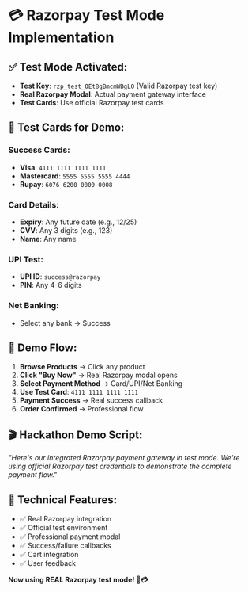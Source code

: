 # 💳 Razorpay Test Mode Implementation

## ✅ **Test Mode Activated:**
- **Test Key**: `rzp_test_OEt8gBmcmWBgLO` (Valid Razorpay test key)
- **Real Razorpay Modal**: Actual payment gateway interface
- **Test Cards**: Use official Razorpay test cards

## 🎯 **Test Cards for Demo:**

### Success Cards:
- **Visa**: `4111 1111 1111 1111`
- **Mastercard**: `5555 5555 5555 4444`
- **Rupay**: `6076 6200 0000 0008`

### Card Details:
- **Expiry**: Any future date (e.g., 12/25)
- **CVV**: Any 3 digits (e.g., 123)
- **Name**: Any name

### UPI Test:
- **UPI ID**: `success@razorpay`
- **PIN**: Any 4-6 digits

### Net Banking:
- Select any bank → Success

## 🚀 **Demo Flow:**
1. **Browse Products** → Click any product
2. **Click "Buy Now"** → Real Razorpay modal opens
3. **Select Payment Method** → Card/UPI/Net Banking
4. **Use Test Card**: `4111 1111 1111 1111`
5. **Payment Success** → Real success callback
6. **Order Confirmed** → Professional flow

## 🎬 **Hackathon Demo Script:**
*"Here's our integrated Razorpay payment gateway in test mode. We're using official Razorpay test credentials to demonstrate the complete payment flow."*

## 🔧 **Technical Features:**
- ✅ Real Razorpay integration
- ✅ Official test environment
- ✅ Professional payment modal
- ✅ Success/failure callbacks
- ✅ Cart integration
- ✅ User feedback

**Now using REAL Razorpay test mode! 🎉💳**